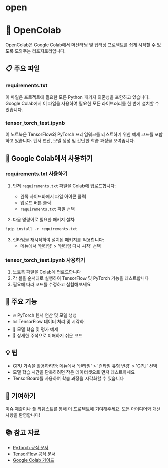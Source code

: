 # open

# 🚀 OpenColab

OpenColab은 Google Colab에서 머신러닝 및 딥러닝 프로젝트를 쉽게 시작할 수 있도록 도와주는 리포지토리입니다.

## 📋 주요 파일

### requirements.txt
이 파일은 프로젝트에 필요한 모든 Python 패키지 의존성을 포함하고 있습니다. Google Colab에서 이 파일을 사용하여 필요한 모든 라이브러리를 한 번에 설치할 수 있습니다.

### tensor_torch_test.ipynb
이 노트북은 TensorFlow와 PyTorch 프레임워크를 테스트하기 위한 예제 코드를 포함하고 있습니다. 텐서 연산, 모델 생성 및 간단한 학습 과정을 보여줍니다.

## 🔧 Google Colab에서 사용하기

### requirements.txt 사용하기
1. 먼저 `requirements.txt` 파일을 Colab에 업로드합니다:
   - 왼쪽 사이드바에서 파일 아이콘 클릭
   - 업로드 버튼 클릭
   - `requirements.txt` 파일 선택

2. 다음 명령어로 필요한 패키지 설치:
```python
!pip install -r requirements.txt
```

3. 런타임을 재시작하여 설치된 패키지를 적용합니다:
   - 메뉴에서 '런타임' > '런타임 다시 시작' 선택

### tensor_torch_test.ipynb 사용하기
1. 노트북 파일을 Colab에 업로드합니다
2. 각 셀을 순서대로 실행하여 TensorFlow 및 PyTorch 기능을 테스트합니다
3. 필요에 따라 코드를 수정하고 실험해보세요

## 🧠 주요 기능

- 🔥 PyTorch 텐서 연산 및 모델 생성
- 📊 TensorFlow 데이터 처리 및 시각화
- 🔄 모델 학습 및 평가 예제
- 📝 상세한 주석으로 이해하기 쉬운 코드

## 💡 팁

- GPU 가속을 활용하려면: 메뉴에서 '런타임' > '런타임 유형 변경' > 'GPU' 선택
- 모델 학습 시간을 단축하려면 작은 데이터셋으로 먼저 테스트하세요
- TensorBoard를 사용하여 학습 과정을 시각화할 수 있습니다

## 🤝 기여하기

이슈 제출이나 풀 리퀘스트를 통해 이 프로젝트에 기여해주세요. 모든 아이디어와 개선사항을 환영합니다!

## 📚 참고 자료

- [PyTorch 공식 문서](https://pytorch.org/docs/stable/index.html)
- [TensorFlow 공식 문서](https://www.tensorflow.org/api_docs)
- [Google Colab 가이드](https://colab.research.google.com/)
